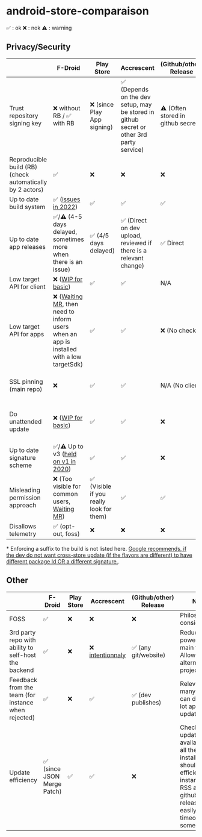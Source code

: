 # android-store-comparaison

✅ : ok
❌ : nok
⚠️ : warning


## Privacy/Security
| | F-Droid | Play Store | Accrescent | (Github/other) Release | Note |
|-|---|---|---|---|---|
| Trust repository signing key | ❌ without RB / ✅ with RB | ❌ (since Play App signing) | ✅ (Depends on the dev setup, may be stored in github secret or other 3rd party service) | ⚠️ (Often stored in github secret) | Gives trust to the repository |
| Reproducible build (RB) (check automatically by 2 actors) | ✅ | ❌ | ❌ | ❌ | Reduces trust given to the build system and repository |
| Up to date build system | ✅ ([issues in 2022](https://gitlab.com/groups/fdroid/-/milestones/5#tab-issues)) | ✅ | ✅ | ✅ | Security consideration |
| Up to date app releases | ✅/⚠️ (4-5 days delayed, sometimes more when there is an issue) | ✅ (4/5 days delayed) | ✅ (Direct on dev upload, reviewed if there is a relevant change) | ✅ Direct | Security consideration |
| Low target API for client | ❌ ([WIP for basic](https://gitlab.com/fdroid/fdroidclient/-/merge_requests/1207)) | ✅ | ✅ | N/A | Security consideration |
| Low target API for apps | ❌ ([Waiting MR](https://gitlab.com/fdroid/fdroidclient/-/merge_requests/1214), then need to inform users when an app is installed with a low targetSdk) | ✅ | ✅ | ❌ (No check) | Security consideration |
| SSL pinning (main repo) | ❌ | ✅ | ✅ | N/A (No client) | Security consideration - MITM for first install |
| Do unattended update | ❌ ([WIP for basic](https://gitlab.com/fdroid/fdroidclient/-/merge_requests/1216)) | ✅ | ✅ | ❌ | To keep up to date apps. Users must accept or be informed.
| Up to date signature scheme | ✅/⚠️ Up to v3 ([held on v1 in 2020](https://forum.f-droid.org/t/why-f-droid-is-still-using-apk-signature-scheme-v1/10602)) | ✅ | ✅ | ❌ | Security
| Misleading permission approach | ❌ (Too visible for common users, [Waiting MR](https://gitlab.com/fdroid/fdroidclient/-/merge_requests/1211)) | ✅ (Visible if you really look for them) | ✅ | ✅ | Misleading information |
| Disallows telemetry | ✅ (opt-out, foss) | ❌ | ❌ | ❌ | Privacy consideration |

\* Enforcing a suffix to the build is not listed here. [Google recommends, if the dev do not want cross-store update (if the flavors are different) to have different package Id OR a different signature.](https://developer.android.com/google/play/app-updates#multiple-stores).


## Other

| | F-Droid | Play Store | Accrescent | (Github/other) Release | Note |
|-|---|---|---|---|---|
| FOSS | ✅ | ❌ | ❌ | ❌ | Philosophical consideration |
| 3rd party repo with ability to self-host the backend | ✅ | ❌ | ❌ [intentionnaly](https://accrescent.app/faq#other-repos) | ✅ (any git/website) | Reduces power of the main team/ Allows alternative project |
| Feedback from the team (for instance when rejected) | ✅ | ❌ | ✅ | ✅ (dev publishes) | Relevant for many dev, can delay a lot app update |
| Update efficiency | ✅ (since JSON Merge Patch) | ✅ | ✅ | ❌ | Checking if update is available for all the installed app should be efficient. For instance, an RSS app for github releases may easily timeout with some apps. |
